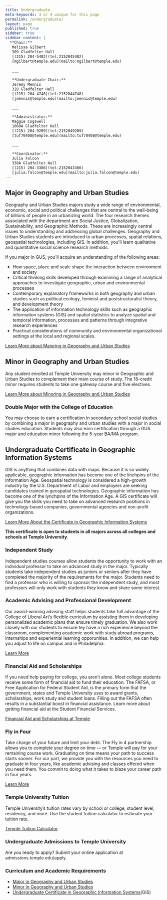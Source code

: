 ```yaml
---
title: Undergraduate
meta-keywords: 3 or 4 unique for this page
permalink: /undergraduate/
layout: page
published: true
sidebar: true
sidebar-content: |
  **Chair:**  
   Melissa Gilbert  
   309 Gladfelter Hall  
   [(215) 204-5482](tel:2152045482)  
   [mgilbert@temple.edu](mailto:mgilbert@temple.edu)   
   
   ___
   
   **Undergraduate Chair:**  
   Jeremy Mennis  
   328 Gladfelter Hall    
   [(215) 204-4748](tel:2152044748)    
   [jmennis@temple.edu](mailto:jmennis@temple.edu)   
   
   ___

   **Administrator:**  
   Maggie Cogswell  
   1008A Gladfelter Hall    
   [(215) 204-9209](tel:2152049209)   
   [tuf70408@temple.edu](mailto:tuf70408@temple.edu)      
   
   ___

   **Coordinator:**  
   Julia Falcon  
   338A Gladfelter Hall    
   [(215) 204-3386](tel:2152043386)   
   [julia.falcon@temple.edu](mailto:julia.falcon@temple.edu)
---
```

## Major in Geography and Urban Studies

Geography and Urban Studies majors study a wide range of environmental, economic, social and political challenges that are central to the well-being of billions of people in an urbanizing world. The four research themes associated with the department are Social Justice, Globalization, Sustainability, and Geographic Methods. These are increasingly central issues to understanding and addressing global challenges. Geography and Urban Studies students are introduced to urban processes, spatial relations, geospatial technologies, including GIS. In addition, you'll learn qualitative and quantitative social science research methods.

If you major in GUS, you'll acquire an understanding of the following areas:

- How space, place and scale shape the interaction between environment and society
- Critical thinking skills developed through examining a range of analytical approaches to investigate geographic, urban and environmental processes
- Contemporary explanatory frameworks in both geography and urban studies such as political ecology, feminist and poststructuralist theory, and development theory
- The application of information technology skills such as geographic information systems (GIS) and spatial statistics to analyze spatial and temporal information, processes and patterns through integrative research experiences
- Practical considerations of community and environmental organizational settings at the local and regional scales.

[Learn More about Majoring in Geography and Urban Studies](http://bulletin.temple.edu/undergraduate/liberal-arts/geography-urban-studies/ba-geography-urban-studies/)

## Minor in Geography and Urban Studies
Any student enrolled at Temple University may minor in Geographic and Urban Studies to complement their main course of study. The 18-credit minor requires students to take one gateway course and five electives.

[Learn More about Minoring in Geography and Urban Studies](http://bulletin.temple.edu/undergraduate/liberal-arts/geography-urban-studies/minor-geography-urban-studies/)

### Double Major with the College of Education
You may choose to earn a certification in secondary school social studies by combining a major in geography and urban studies with a major in social studies education. Students may also earn certification through a GUS major and education minor following the 5-year BA/MA program.

## Undergraduate Certificate in Geographic Information Systems
GIS is anything that combines data with maps. Because it is so widely applicable, geographic information has become one of the linchpins of the Information Age. Geospatial technology is considered a high-growth industry by the U.S. Department of Labor and employers are seeking candidates trained in geospatial technologies. Geographic information has become one of the lynchpins of the Information Age. A GIS certificate will give you the skills you need to take on advanced research positions in technology-based companies, governmental agencies and non-profit organizations. 

[Learn More About the Certificate in Geographic Information Systems](http://bulletin.temple.edu/undergraduate/liberal-arts/geography-urban-studies/certificate-geographic-information-systems/)

**This certificate is open to students in all majors across all colleges and schools at Temple University**.

### Independent Study

Independent studies courses allow students the opportunity to work with an individual professor to take on advanced study in the major. Typically students take independent studies as juniors or seniors after they have completed the majority of the requirements for the major. Students need to find a professor who is willing to sponsor the independent study, and most professors will only work with students they know and share some interest. 

### Academic Advising and Professional Development
Our award-winning advising staff helps students take full advantage of the College of Liberal Art’s flexible curriculum by assisting them in developing personalized academic plans that ensure timely graduation. We also work closely with our students to ensure tey have a rich experience beyond the classroom, complementing academic work with study abroad programs, internships and experiential learning opporunities. In addition, we can help you adjust to life on campus and in Philadelphia. 

[Learn More](https://liberalarts.temple.edu/advising)

### Financial Aid and Scholarships
If you need help paying for college, you aren’t alone. Most college students receive some form of financial aid to fund their education. The FAFSA, or Free Application for Federal Student Aid, is the primary form that the government, states and Temple University uses to award grants, scholarships, work study and student loans. Filling out the FAFSA often results in a substantial boost in financial assistance. Learn more about getting financial aid at the Student Financial Services.

[Financial Aid and Scholarships at Temple](https://sfs.temple.edu/financial-aid-types)

### Fly in Four
Take charge of your future and limit your debt. The Fly in 4 partnership allows you to complete your degree on time — or Temple will pay for your remaining course work. Graduating on time means your path to success starts sooner. For our part, we provide you with the resources you need to graduate in four years, like academic advising and classes offered when you need them. You commit to doing what it takes to blaze your career path in four years.

[Learn More](http://fly.temple.edu/)

### Temple University Tuition
Temple University’s tuition rates vary by school or college, student level, residency, and more. Use the student tuition calculator to estimate your tuition rate.

[Temple Tuition Calculator](https://bursar.temple.edu/tuition-and-fees/tuition-rates)

### Undergraduate Admissions to Temple University

Are you ready to apply? Submit your online application at admissions.temple.edu/apply.

### Curriculum and Academic Requirements

- [Major in Geography and Urban Studies](#major)
- [Minor in Geography and Urban Studies](#minor)
- [Undergraduate Certificate in Geographic Information Systems](#undergraduate-certificate-in-geographic-information-systems)(GIS)
